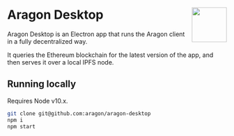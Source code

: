 # Aragon Desktop <img align="right" src="https://github.com/aragon/design/blob/master/readme-logo.png" height="80px" />

Aragon Desktop is an Electron app that runs the Aragon client in a fully decentralized way.

It queries the Ethereum blockchain for the latest version of the app, and then serves it over a local IPFS node.

## Running locally

Requires Node v10.x.

```sh
git clone git@github.com:aragon/aragon-desktop
npm i
npm start
```
